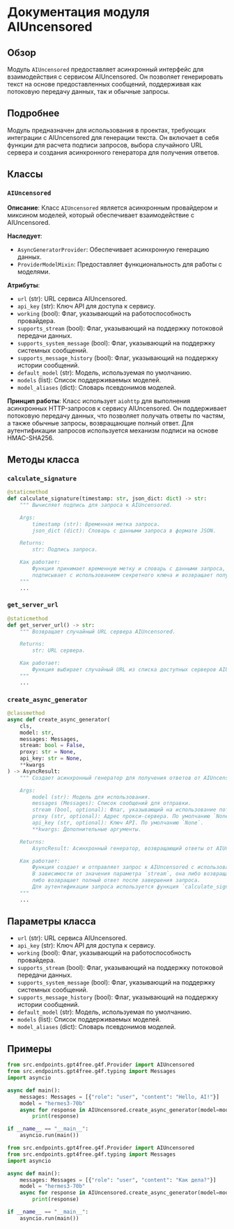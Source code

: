 # Документация модуля AIUncensored

## Обзор

Модуль `AIUncensored` предоставляет асинхронный интерфейс для взаимодействия с сервисом AIUncensored.
Он позволяет генерировать текст на основе предоставленных сообщений, поддерживая как потоковую передачу данных, так и обычные запросы.

## Подробнее

Модуль предназначен для использования в проектах, требующих интеграции с AIUncensored для генерации текста.
Он включает в себя функции для расчета подписи запросов, выбора случайного URL сервера и создания асинхронного генератора для получения ответов.

## Классы

### `AIUncensored`

**Описание**:
Класс `AIUncensored` является асинхронным провайдером и миксином моделей, который обеспечивает взаимодействие с AIUncensored.

**Наследует**:
- `AsyncGeneratorProvider`: Обеспечивает асинхронную генерацию данных.
- `ProviderModelMixin`: Предоставляет функциональность для работы с моделями.

**Атрибуты**:
- `url` (str): URL сервиса AIUncensored.
- `api_key` (str): Ключ API для доступа к сервису.
- `working` (bool): Флаг, указывающий на работоспособность провайдера.
- `supports_stream` (bool): Флаг, указывающий на поддержку потоковой передачи данных.
- `supports_system_message` (bool): Флаг, указывающий на поддержку системных сообщений.
- `supports_message_history` (bool): Флаг, указывающий на поддержку истории сообщений.
- `default_model` (str): Модель, используемая по умолчанию.
- `models` (list): Список поддерживаемых моделей.
- `model_aliases` (dict): Словарь псевдонимов моделей.

**Принцип работы**:
Класс использует `aiohttp` для выполнения асинхронных HTTP-запросов к сервису AIUncensored.
Он поддерживает потоковую передачу данных, что позволяет получать ответы по частям, а также обычные запросы, возвращающие полный ответ.
Для аутентификации запросов используется механизм подписи на основе HMAC-SHA256.

## Методы класса

### `calculate_signature`

```python
@staticmethod
def calculate_signature(timestamp: str, json_dict: dict) -> str:
    """ Вычисляет подпись для запроса к AIUncensored.

    Args:
        timestamp (str): Временная метка запроса.
        json_dict (dict): Словарь с данными запроса в формате JSON.

    Returns:
        str: Подпись запроса.

    Как работает:
        Функция принимает временную метку и словарь с данными запроса, объединяет их в строку,
        подписывает с использованием секретного ключа и возвращает полученную подпись в формате HEX.
    """
    ...
```

### `get_server_url`

```python
@staticmethod
def get_server_url() -> str:
    """ Возвращает случайный URL сервера AIUncensored.

    Returns:
        str: URL сервера.

    Как работает:
        Функция выбирает случайный URL из списка доступных серверов AIUncensored.
    """
    ...
```

### `create_async_generator`

```python
@classmethod
async def create_async_generator(
    cls,
    model: str,
    messages: Messages,
    stream: bool = False,
    proxy: str = None,
    api_key: str = None,
    **kwargs
) -> AsyncResult:
    """ Создает асинхронный генератор для получения ответов от AIUncensored.

    Args:
        model (str): Модель для использования.
        messages (Messages): Список сообщений для отправки.
        stream (bool, optional): Флаг, указывающий на использование потоковой передачи данных. По умолчанию `False`.
        proxy (str, optional): Адрес прокси-сервера. По умолчанию `None`.
        api_key (str, optional): Ключ API. По умолчанию `None`.
        **kwargs: Дополнительные аргументы.

    Returns:
        AsyncResult: Асинхронный генератор, возвращающий ответы от AIUncensored.

    Как работает:
        Функция создает и отправляет запрос к AIUncensored с использованием `aiohttp`.
        В зависимости от значения параметра `stream`, она либо возвращает асинхронный генератор для потоковой передачи данных,
        либо возвращает полный ответ после завершения запроса.
        Для аутентификации запроса используется функция `calculate_signature`.
    """
    ...
```

## Параметры класса

- `url` (str): URL сервиса AIUncensored.
- `api_key` (str): Ключ API для доступа к сервису.
- `working` (bool): Флаг, указывающий на работоспособность провайдера.
- `supports_stream` (bool): Флаг, указывающий на поддержку потоковой передачи данных.
- `supports_system_message` (bool): Флаг, указывающий на поддержку системных сообщений.
- `supports_message_history` (bool): Флаг, указывающий на поддержку истории сообщений.
- `default_model` (str): Модель, используемая по умолчанию.
- `models` (list): Список поддерживаемых моделей.
- `model_aliases` (dict): Словарь псевдонимов моделей.

## Примеры

```python
from src.endpoints.gpt4free.g4f.Provider import AIUncensored
from src.endpoints.gpt4free.g4f.typing import Messages
import asyncio

async def main():
    messages: Messages = [{"role": "user", "content": "Hello, AI!"}]
    model = "hermes3-70b"
    async for response in AIUncensored.create_async_generator(model=model, messages=messages, stream=True):
        print(response)

if __name__ == "__main__":
    asyncio.run(main())
```
```python
from src.endpoints.gpt4free.g4f.Provider import AIUncensored
from src.endpoints.gpt4free.g4f.typing import Messages
import asyncio

async def main():
    messages: Messages = [{"role": "user", "content": "Как дела?"}]
    model = "hermes3-70b"
    async for response in AIUncensored.create_async_generator(model=model, messages=messages, stream=True):
        print(response)

if __name__ == "__main__":
    asyncio.run(main())